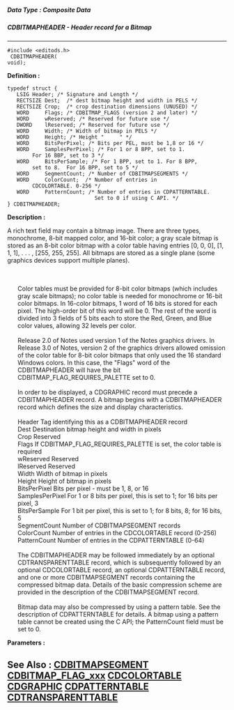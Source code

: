 ##### Data Type : Composite Data
##### CDBITMAPHEADER - Header record for a Bitmap
---
```
#include <editods.h>
 CDBITMAPHEADER(
void);
```

**Definition :**
```
typedef struct {
   LSIG Header; /* Signature and Length */
   RECTSIZE Dest;  /* dest bitmap height and width in PELS */
   RECTSIZE Crop;  /* crop destination dimensions (UNUSED) */
   WORD     Flags; /* CDBITMAP_FLAGS (version 2 and later) */
   WORD     wReserved; /* Reserved for future use */
   DWORD    lReserved; /* Reserved for future use */
   WORD     Width; /* Width of bitmap in PELS */
   WORD     Height; /* Height "     " */
   WORD     BitsPerPixel; /* Bits per PEL, must be 1,8 or 16 */
   WORD     SamplesPerPixel; /* For 1 or 8 BPP, set to 1.
        For 16 BBP, set to 3 */
   WORD     BitsPerSample; /* For 1 BPP, set to 1. For 8 BPP,
        set to 8.  For 16 BPP, set to 5 */
   WORD     SegmentCount; /* Number of CDBITMAPSEGMENTS */
   WORD     ColorCount;  /* Number of entries in
        CDCOLORTABLE. 0-256 */
   WORD     PatternCount; /* Number of entries in CDPATTERNTABLE.
                            Set to 0 if using C API. */
} CDBITMAPHEADER;
```

**Description :**

A rich text field may contain a bitmap image.  There are three types, monochrome, 8-bit mapped color, and 16-bit color;  a gray scale bitmap is stored as an 8-bit color bitmap with a color table having entries [0, 0, 0], [1, 1, 1], . . . , [255, 255, 255].  All bitmaps are stored as a single plane (some graphics devices support multiple planes).
<ul><br>
<br>
Color tables must be provided for 8-bit color bitmaps (which includes gray scale bitmaps);  no color table is needed for monochrome or 16-bit color bitmaps.  In 16-color bitmaps, 1 word of 16 bits is stored for each pixel.  The high-order bit of this word will be 0.  The rest of the word is divided into 3 fields of 5 bits each to store the Red, Green, and Blue color values, allowing 32 levels per color.<br>
<br>
Release 2.0 of Notes used version 1 of the Notes graphics drivers.  In Release 3.0 of Notes, version 2 of the graphics drivers allowed omission of the color table for 8-bit color bitmaps that only used the 16 standard Windows colors.  In this case, the &quot;Flags&quot; word of the CDBITMAPHEADER will have the bit CDBITMAP_FLAG_REQUIRES_PALETTE set to 0.<br>
<br>
In order to be displayed, a CDGRAPHIC record must precede a CDBITMAPHEADER record.  A bitmap begins with a CDBITMAPHEADER record which defines the size and display characteristics.<br>
<br>
        Header                      Tag identifying this as a CDBITMAPHEADER record<br>
        Dest                            Destination bitmap height and width in pixels<br>
        Crop                            Reserved<br>
        Flags                           If CDBITMAP_FLAG_REQUIRES_PALETTE is set, the color table is required<br>
        wReserved               Reserved<br>
        lReserved                 Reserved<br>
        Width                           Width of bitmap in pixels<br>
        Height                          Height of bitmap in pixels<br>
        BitsPerPixel               Bits per pixel - must be 1, 8, or 16<br>
        SamplesPerPixel    For 1 or 8 bits per pixel, this is set to 1;  for 16 bits per pixel, 3<br>
        BitsPerSample         For 1 bit per pixel, this is set to 1;  for 8 bits, 8;  for 16 bits, 5<br>
        SegmentCount         Number of CDBITMAPSEGMENT records<br>
        ColorCount                Number of entries in the CDCOLORTABLE record (0-256)<br>
        PatternCount             Number of entries in the CDPATTERNTABLE (0-64)<br>
<br>
The CDBITMAPHEADER may be followed immediately by an optional CDTRANSPARENTTABLE record, which is subsequently followed by an optional CDCOLORTABLE record, an optional CDPATTERNTABLE record, and one or more CDBITMAPSEGMENT records containing the compressed bitmap data.  Details of the basic compression scheme are provided in the description of the CDBITMAPSEGMENT record.<br>
<br>
Bitmap data may also be compressed by using a pattern table.  See the description of CDPATTERNTABLE for details.  A bitmap using a pattern table cannot be created using the C API;  the PatternCount field must be set to 0.<br>
</ul>



**Parameters :**




**See Also :**
[CDBITMAPSEGMENT](/domino-c-api-docs/reference/Data/CDBITMAPSEGMENT)
[CDBITMAP_FLAG_xxx](/domino-c-api-docs/reference/Symb/CDBITMAP_FLAG_xxx)
[CDCOLORTABLE](/domino-c-api-docs/reference/Data/CDCOLORTABLE)
[CDGRAPHIC](/domino-c-api-docs/reference/Data/CDGRAPHIC)
[CDPATTERNTABLE](/domino-c-api-docs/reference/Data/CDPATTERNTABLE)
[CDTRANSPARENTTABLE](/domino-c-api-docs/reference/Data/CDTRANSPARENTTABLE)
---

